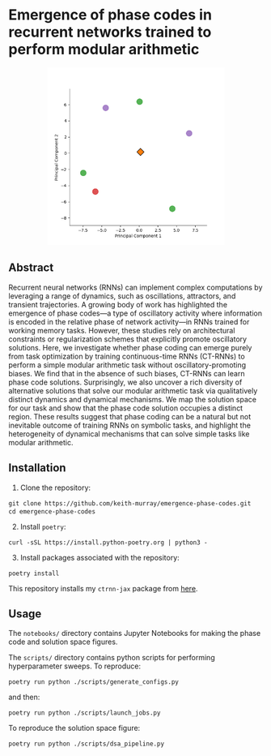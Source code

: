 # Emergence of phase codes in recurrent networks trained to perform modular arithmetic

<div align="center">
<img src="https://github.com/keith-murray/emergence-phase-codes/blob/main/results/pca_animation.gif" alt="PCA Animation" width="350">
</div>

## Abstract
Recurrent neural networks (RNNs) can implement complex computations by leveraging a range of dynamics, such as oscillations, attractors, and transient trajectories. A growing body of work has highlighted the emergence of phase codes—a type of oscillatory activity where information is encoded in the relative phase of network activity—in RNNs trained for working memory tasks. However, these studies rely on architectural constraints or regularization schemes that explicitly promote oscillatory solutions. Here, we investigate whether phase coding can emerge purely from task optimization by training continuous-time RNNs (CT-RNNs) to perform a simple modular arithmetic task without oscillatory-promoting biases. We find that in the absence of such biases, CT-RNNs can learn phase code solutions. Surprisingly, we also uncover a rich diversity of alternative solutions that solve our modular arithmetic task via qualitatively distinct dynamics and dynamical mechanisms. We map the solution space for our task and show that the phase code solution occupies a distinct region. These results suggest that phase coding can be a natural but not inevitable outcome of training RNNs on symbolic tasks, and highlight the heterogeneity of dynamical mechanisms that can solve simple tasks like modular arithmetic.

## Installation
1. Clone the repository:
```
git clone https://github.com/keith-murray/emergence-phase-codes.git
cd emergence-phase-codes
```
2. Install `poetry`:
```
curl -sSL https://install.python-poetry.org | python3 -
```
3. Install packages associated with the repository:
```
poetry install
```
This repository installs my `ctrnn-jax` package from [here](https://github.com/keith-murray/ctrnn-jax).

## Usage
The `notebooks/` directory contains Jupyter Notebooks for making the phase code and solution space figures.

The `scripts/` directory contains python scripts for performing hyperparameter sweeps. To reproduce:
```
poetry run python ./scripts/generate_configs.py
```
and then:
```
poetry run python ./scripts/launch_jobs.py
```
To reproduce the solution space figure:
```
poetry run python ./scripts/dsa_pipeline.py
```
